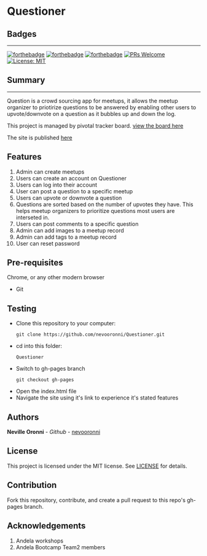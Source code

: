 # Questioner

## Badges
-------------------------

[![forthebadge](https://forthebadge.com/images/badges/uses-html.svg)](https://forthebadge.com) [![forthebadge](https://forthebadge.com/images/badges/uses-css.svg)](https://forthebadge.com) [![forthebadge](https://forthebadge.com/images/badges/uses-js.svg)](https://forthebadge.com) [![PRs Welcome](https://img.shields.io/badge/PRs-welcome-brightgreen.svg?style=flat-square)](http://makeapullrequest.com) [![License: MIT](https://img.shields.io/badge/License-MIT-yellow.svg)](https://opensource.org/licenses/MIT)


## Summary 
-------------------------
Question is a crowd sourcing app for meetups, it allows the meetup organizer to priotirize questions to be answered by enabling other users to upvote/downvote on a question as it bubbles up and down the log.

This project is managed by pivotal tracker board. [view the board here](https://www.pivotaltracker.com/n/projects/2235272)

The site is published [here]()

Features
-------------------------
1. Admin can create meetups
2. Users can create an account on Questioner
3. Users can log into their account
4. User can post a question to a specific meetup
5. Users can upvote or downvote a question
6. Questions are sorted based on the number of upvotes they have. This helps meetup organizers to prioritize questions most users are interseted in.
7. Users can post comments to a specific question
8. Admin can add images to a meetup record
9. Admin can add tags to a meetup record
10. User can reset password

Pre-requisites
--------------------------
 Chrome, or any other modern browser
- Git

Testing
-------------------------- 
- Clone this repository to your computer:
    ```
    git clone https://github.com/nevooronni/Questioner.git
    ```
- cd into this folder:
    ```
    Questioner
    ```
- Switch to gh-pages branch 
    ```
    git checkout gh-pages
    ```
- Open the index.html file
- Navigate the site using it's link to experience it's stated features

Authors
-------------------------
**Neville Oronni** - _Github_ -  [nevooronni](https://github.com/nevooronni)

License
----------
This project is licensed under the MIT license. See [LICENSE](https://github.com/kathy254/Questioner-UI/blob/master/LICENSE) for details.

Contribution
---------------
Fork this repository, contribute, and create a pull request to this repo's gh-pages branch.

Acknowledgements
-----------------
1. Andela workshops
2. Andela Bootcamp Team2 members